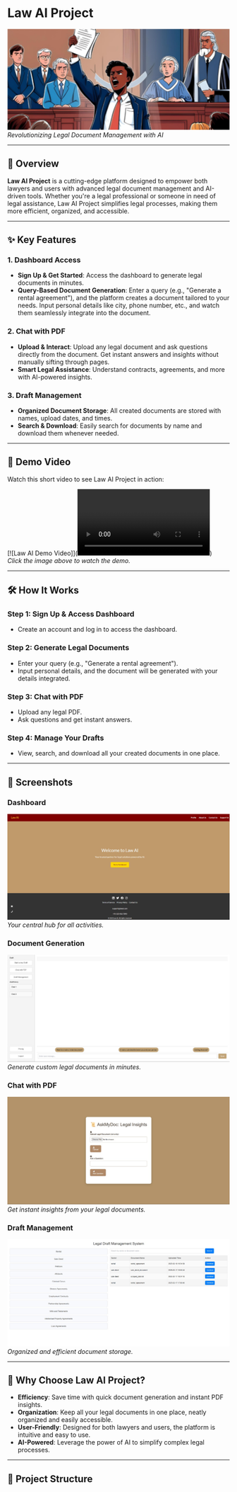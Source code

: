 # Law AI Project

![Law AI Banner](assets/12.png)  
*Revolutionizing Legal Document Management with AI*

---

## 🚀 **Overview**
**Law AI Project** is a cutting-edge platform designed to empower both lawyers and users with advanced legal document management and AI-driven tools. Whether you're a legal professional or someone in need of legal assistance, Law AI Project simplifies legal processes, making them more efficient, organized, and accessible.

---

## ✨ **Key Features**

### 1. **Dashboard Access**
- **Sign Up & Get Started**: Access the dashboard to generate legal documents in minutes.
- **Query-Based Document Generation**: Enter a query (e.g., "Generate a rental agreement"), and the platform creates a document tailored to your needs. Input personal details like city, phone number, etc., and watch them seamlessly integrate into the document.

### 2. **Chat with PDF**
- **Upload & Interact**: Upload any legal document and ask questions directly from the document. Get instant answers and insights without manually sifting through pages.
- **Smart Legal Assistance**: Understand contracts, agreements, and more with AI-powered insights.

### 3. **Draft Management**
- **Organized Document Storage**: All created documents are stored with names, upload dates, and times.
- **Search & Download**: Easily search for documents by name and download them whenever needed.

---

## 🎥 **Demo Video**
Watch this short video to see Law AI Project in action:

[![Law AI Demo Video]](<video controls src="assets/Video_law.mp4" title="Demo Video"></video>)  
*Click the image above to watch the demo.*

---

## 🛠️ **How It Works**

### Step 1: Sign Up & Access Dashboard
- Create an account and log in to access the dashboard.

### Step 2: Generate Legal Documents
- Enter your query (e.g., "Generate a rental agreement").
- Input personal details, and the document will be generated with your details integrated.

### Step 3: Chat with PDF
- Upload any legal PDF.
- Ask questions and get instant answers.

### Step 4: Manage Your Drafts
- View, search, and download all your created documents in one place.

---

## 📸 **Screenshots**

### Dashboard
![Dashboard](assets/homepage.jpg)  
*Your central hub for all activities.*

### Document Generation
![Document Generation](assets/dashboard.jpg)  
*Generate custom legal documents in minutes.*

### Chat with PDF
![Chat with PDF](assets/chatpdf.jpg)  
*Get instant insights from your legal documents.*

### Draft Management
![Draft Management](assets/draftManagement.jpg)  
*Organized and efficient document storage.*

---

## 🚀 **Why Choose Law AI Project?**
- **Efficiency**: Save time with quick document generation and instant PDF insights.
- **Organization**: Keep all your legal documents in one place, neatly organized and easily accessible.
- **User-Friendly**: Designed for both lawyers and users, the platform is intuitive and easy to use.
- **AI-Powered**: Leverage the power of AI to simplify complex legal processes.

---

## 📂 **Project Structure**
